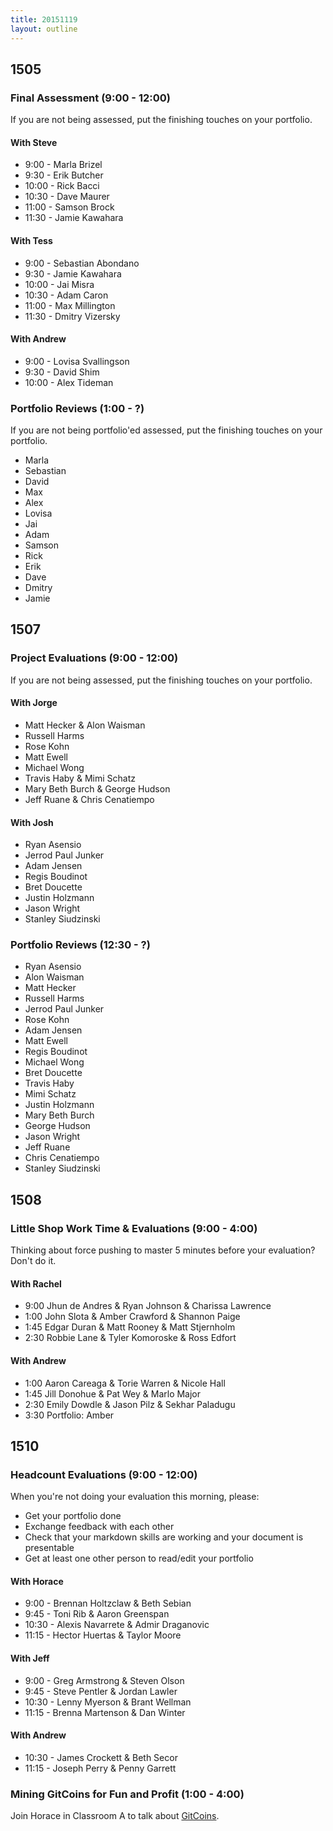 ```yaml
---
title: 20151119
layout: outline
---
```


## 1505

### Final Assessment (9:00 - 12:00)

If you are not being assessed, put the finishing touches on your portfolio.

#### With Steve

* 9:00 - Marla Brizel
* 9:30 - Erik Butcher
* 10:00 - Rick Bacci
* 10:30 - Dave Maurer
* 11:00 - Samson Brock
* 11:30 - Jamie Kawahara

#### With Tess

* 9:00 - Sebastian Abondano
* 9:30 - Jamie Kawahara
* 10:00 - Jai Misra
* 10:30 - Adam Caron
* 11:00 - Max Millington
* 11:30 - Dmitry Vizersky

#### With Andrew

* 9:00 - Lovisa Svallingson
* 9:30 - David Shim
* 10:00 - Alex Tideman

### Portfolio Reviews (1:00 - ?)

If you are not being portfolio'ed assessed, put the finishing touches on your portfolio.

* Marla
* Sebastian
* David
* Max
* Alex
* Lovisa
* Jai
* Adam
* Samson
* Rick
* Erik
* Dave
* Dmitry
* Jamie


## 1507

### Project Evaluations (9:00 - 12:00)

If you are not being assessed, put the finishing touches on your portfolio.

#### With Jorge

* Matt Hecker & Alon Waisman
* Russell Harms
* Rose Kohn
* Matt Ewell
* Michael Wong
* Travis Haby & Mimi Schatz
* Mary Beth Burch & George Hudson
* Jeff Ruane & Chris Cenatiempo

#### With Josh

* Ryan Asensio
* Jerrod Paul Junker
* Adam Jensen
* Regis Boudinot
* Bret Doucette
* Justin Holzmann
* Jason Wright
* Stanley Siudzinski

### Portfolio Reviews (12:30 - ?)

* Ryan Asensio
* Alon Waisman
* Matt Hecker
* Russell Harms
* Jerrod Paul Junker
* Rose Kohn
* Adam Jensen
* Matt Ewell
* Regis Boudinot
* Michael Wong
* Bret Doucette
* Travis Haby
* Mimi Schatz
* Justin Holzmann
* Mary Beth Burch
* George Hudson
* Jason Wright
* Jeff Ruane
* Chris Cenatiempo
* Stanley Siudzinski

## 1508

### Little Shop Work Time & Evaluations (9:00 - 4:00)

Thinking about force pushing to master 5 minutes before your evaluation? Don't do it.

#### With Rachel

* 9:00 Jhun de Andres & Ryan Johnson & Charissa Lawrence
* 1:00 John Slota & Amber Crawford & Shannon Paige
* 1:45 Edgar Duran & Matt Rooney & Matt Stjernholm
* 2:30 Robbie Lane & Tyler Komoroske & Ross Edfort

#### With Andrew

* 1:00 Aaron Careaga & Torie Warren & Nicole Hall
* 1:45 Jill Donohue & Pat Wey & Marlo Major
* 2:30 Emily Dowdle & Jason Pilz & Sekhar Paladugu
* 3:30 Portfolio: Amber

## 1510

### Headcount Evaluations (9:00 - 12:00)

When you're not doing your evaluation this morning, please:

* Get your portfolio done
* Exchange feedback with each other
* Check that your markdown skills are working and your document is presentable
* Get at least one other person to read/edit your portfolio

#### With Horace

* 9:00 - Brennan Holtzclaw & Beth Sebian
* 9:45 - Toni Rib & Aaron Greenspan
* 10:30 - Alexis Navarrete & Admir Draganovic
* 11:15 - Hector Huertas & Taylor Moore

#### With Jeff

* 9:00 - Greg Armstrong & Steven Olson
* 9:45 - Steve Pentler & Jordan Lawler
* 10:30 - Lenny Myerson & Brant Wellman
* 11:15 - Brenna Martenson & Dan Winter

#### With Andrew

* 10:30 - James Crockett & Beth Secor
* 11:15 - Joseph Perry & Penny Garrett


### Mining GitCoins for Fun and Profit (1:00 - 4:00)

Join Horace in Classroom A to talk about [GitCoins](https://github.com/worace/git-coin).
